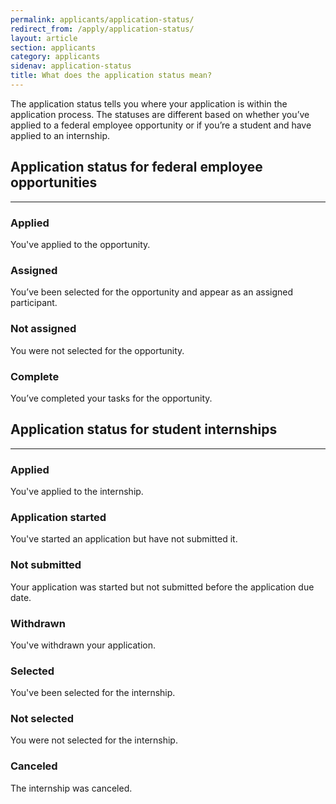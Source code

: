 ```yaml
---
permalink: applicants/application-status/
redirect_from: /apply/application-status/
layout: article
section: applicants
category: applicants
sidenav: application-status
title: What does the application status mean?
---
```


The application status tells you where your application is within the application process. The statuses are different based on whether you’ve applied to a federal employee opportunity or if you’re a student and have applied to an internship.

## Application status for federal employee opportunities
<hr>

### Applied

You've applied to the opportunity.

### Assigned

You’ve been selected for the opportunity and appear as an assigned participant.

### Not assigned

You were not selected for the opportunity.

### Complete

You’ve completed your tasks for the opportunity.

## Application status for student internships
<hr>

### Applied

You've applied to the internship.

### Application started

You've started an application but have not submitted it.

### Not submitted

Your application was started but not submitted before the application due date.

### Withdrawn

You've withdrawn your application.

### Selected

You've been selected for the internship.

### Not selected

You were not selected for the internship.

### Canceled

The internship was canceled.
